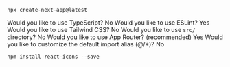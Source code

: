 ```
npx create-next-app@latest
```

Would you like to use TypeScript? No
Would you like to use ESLint? Yes
Would you like to use Tailwind CSS? No
Would you like to use `src/` directory? No
Would you like to use App Router? (recommended) Yes
Would you like to customize the default import alias (@/\*)? No

```
npm install react-icons --save
```
